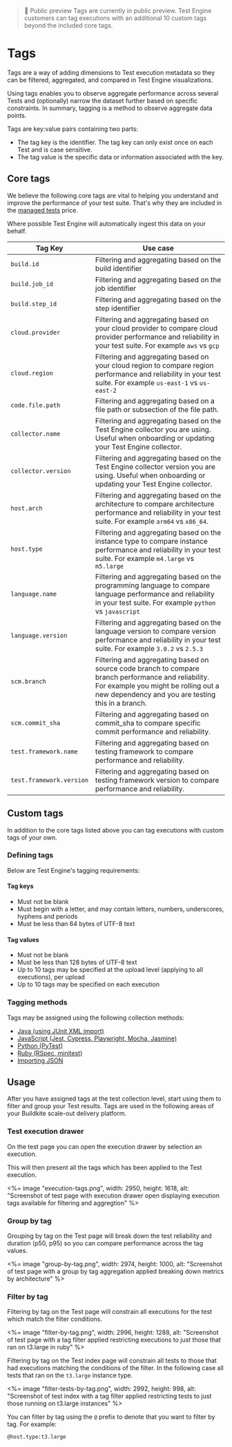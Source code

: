 > 📘 Public preview
> Tags are currently in public preview. Test Engine customers can tag
> executions with an additional 10 custom tags beyond the included core
> tags.

# Tags

Tags are a way of adding dimensions to Test execution metadata so they can be
filtered, aggregated, and compared in Test Engine visualizations.

Using tags enables you to observe aggregate performance across
several Tests and (optionally) narrow the dataset further based on specific
constraints. In summary, tagging is a method to observe aggregate data points.

Tags are key:value pairs containing two parts:

- The tag key is the identifier. The tag key can only exist once on each
Test and is case sensitive.
- The tag value is the specific data or information associated with the key.

## Core tags

We believe the following core tags are vital to helping you understand and
improve the performance of your test suite. That's why they are included in
the [managed tests](/docs/test-engine/usage_and_billing#managed-tests) price.

Where possible Test Engine will automatically ingest this data on your behalf.

<table class="responsive-table">
  <thead>
    <tr>
      <th>Tag Key</th>
      <th>Use case</th>
    </tr>
  </thead>
  <tbody>
    <tr>
      <td><code>build.id</code></td>
      <td>Filtering and aggregating based on the build identifier</td>
    </tr>
    <tr>
      <td><code>build.job_id</code></td>
      <td>Filtering and aggregating based on the job identifier</td>
    </tr>
    <tr>
      <td><code>build.step_id</code></td>
      <td>Filtering and aggregating based on the step identifier</td>
    </tr>
    <tr>
      <td><code>cloud.provider</code></td>
      <td>
        Filtering and aggregating based on your cloud provider to compare
        cloud provider performance and reliability in your test suite.
        For example <code>aws</code> vs <code>gcp</code>
      </td>
    </tr>
    <tr>
      <td><code>cloud.region</code></td>
      <td>
        Filtering and aggregating based on your cloud region to compare
        region performance and reliability in your test suite.
        For example <code>us-east-1</code> vs <code>us-east-2</code>
      </td>
    </tr>
    <tr>
      <td><code>code.file.path</code></td>
      <td>
        Filtering and aggregating based on a file path or subsection
        of the file path.
      </td>
    </tr>
    <tr>
      <td><code>collector.name</code></td>
      <td>
        Filtering and aggregating based on the Test Engine collector you
        are using. Useful when onboarding or updating your Test Engine collector.
      </td>
    </tr>
    <tr>
      <td><code>collector.version</code></td>
      <td>
        Filtering and aggregating based on the Test Engine collector version you
        are using. Useful when onboarding or updating your Test Engine collector.
      </td>
    </tr>
    <tr>
      <td><code>host.arch</code></td>
      <td>
        Filtering and aggregating based on the architecture to compare
        architecture performance and reliability in your
        test suite. For example <code>arm64</code> vs <code>x86_64</code>.
      </td>
    </tr>
    <tr>
      <td><code>host.type</code></td>
      <td>
        Filtering and aggregating based on the instance type to compare
        instance performance and reliability in your
        test suite. For example <code>m4.large</code> vs <code>m5.large</code>
      </td>
    </tr>
    <tr>
      <td><code>language.name</code></td>
      <td>
        Filtering and aggregating based on the programming language to compare
        language performance and reliability in your test suite.
        For example <code>python</code> vs <code>javascript</code>
      </td>
    </tr>
    <tr>
      <td><code>language.version</code></td>
      <td>
        Filtering and aggregating based on the language version to compare
        version performance and reliability in your test suite.
        For example <code>3.0.2</code> vs <code>2.5.3</code>
      </td>
    </tr>
    <tr>
      <td><code>scm.branch</code></td>
      <td>
        Filtering and aggregating based on source code branch to compare
        branch performance and reliability. For example you might
        be rolling out a new dependency and you are testing this in a branch.
      </td>
    </tr>
    <tr>
      <td><code>scm.commit_sha</code></td>
      <td>
        Filtering and aggregating based on commit_sha to compare specific
        commit performance and reliability.
      </td>
    </tr>
    <tr>
      <td><code>test.framework.name</code></td>
      <td>
        Filtering and aggregating based on testing framework to compare
        performance and reliability.
      </td>
    </tr>
    <tr>
      <td><code>test.framework.version</code></td>
      <td>
        Filtering and aggregating based on testing framework version to compare
        performance and reliability.
      </td>
    </tr>
  </tbody>
</table>

## Custom tags

In addition to the core tags listed above you can tag executions with custom
tags of your own.

### Defining tags

Below are Test Engine's tagging requirements:

#### Tag keys

- Must not be blank
- Must begin with a letter, and may contain letters, numbers, underscores, hyphens and periods
- Must be less than 64 bytes of UTF-8 text

#### Tag values

- Must not be blank
- Must be less than 128 bytes of UTF-8 text
- Up to 10 tags may be specified at the upload level (applying to all executions), per upload
- Up to 10 tags may be specified on each execution

### Tagging methods

Tags may be assigned using the following collection methods:

- [Java (using JUnit XML import)](/docs/test-engine/importing-junit-xml)
- [JavaScript (Jest, Cypress, Playwright, Mocha, Jasmine)](/docs/test-engine/javascript-collectors#upload-custom-tags-for-test-executions)
- [Python (PyTest)](/docs/test-engine/python-collectors#pytest-collector-upload-custom-tags-for-test-executions)
- [Ruby (RSpec, minitest)](/docs/test-engine/ruby-collectors#upload-custom-tags-for-test-executions)
- [Importing JSON](/docs/test-engine/importing-json#json-test-results-data-reference-execution-level-custom-tags)

## Usage

After you have assigned tags at the test collection level, start using
them to filter and group your Test results. Tags are used in the following areas
of your Buildkite scale-out delivery platform.

### Test execution drawer

On the test page you can open the execution drawer by selection an execution.

This will then present all the tags which has been applied to the Test execution.

<%= image "execution-tags.png", width: 2950, height: 1618, alt: "Screenshot of test page with execution drawer open displaying execution tags available for filtering and aggregtion" %>

### Group by tag

Grouping by tag on the Test page will break down the test reliability and duration (p50, p95)
so you can compare performance across the tag values.

<%= image "group-by-tag.png", width: 2974, height: 1000, alt: "Screenshot of test page with a group
  by tag aggregation applied breaking down metrics by architecture" %>

### Filter by tag

Filtering by tag on the Test page will constrain all executions for the test which match the filter
conditions.

<%= image "filter-by-tag.png", width: 2996, height: 1288, alt: "Screenshot of test page with a tag
filter applied restricting executions to just those that ran on t3.large in ruby" %>

Filtering by tag on the Test index page will constrain all tests to those that had executions
matching the conditions of the filter. In the following case all tests that ran on the `t3.large` instance type.

<%= image "filter-tests-by-tag.png", width: 2992, height: 998, alt: "Screenshot of test index with a tag filter applied restricting tests to just those running on t3.large instances" %>

You can filter by tag using the `@` prefix to denote that you want to filter by tag. For example:

```
@host.type:t3.large
```
